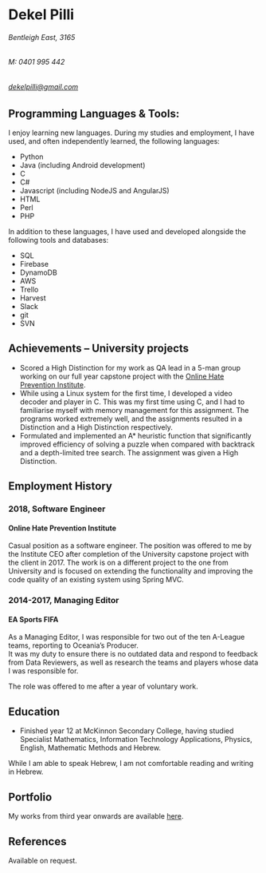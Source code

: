 # Dekel Pilli
###### Bentleigh East, 3165  
###### M: 0401 995 442 
###### dekelpilli@gmail.com

## Programming Languages & Tools:  
I enjoy learning new languages. During my studies and employment, I have used, and often independently learned, the following languages:
* Python
* Java (including Android development)
* C
* C#
* Javascript (including NodeJS and AngularJS)
* HTML
* Perl
* PHP
  
In addition to these languages, I have used and developed alongside the following tools and databases:
* SQL
* Firebase
* DynamoDB
* AWS
* Trello
* Harvest 
* Slack 
* git
* SVN 

## Achievements – University projects
* Scored a High Distinction for my work as QA lead in a 5-man group working on our full year capstone project with the [Online Hate Prevention Institute](http://ohpi.org.au).  
* While using a Linux system for the first time, I developed a video decoder and player in C. This was my first time using C, and I had to familiarise myself with memory management for this assignment. The programs worked extremely well, and the assignments resulted in a Distinction and a High Distinction respectively. 
* Formulated and implemented an A* heuristic function that significantly improved efficiency of solving a puzzle when compared with backtrack and a depth-limited tree search. The assignment was given a High Distinction.

## Employment History
### 2018, Software Engineer
#### Online Hate Prevention Institute
Casual position as a software engineer. The position was offered to me by the Institute CEO after completion of the University capstone project with the client in 2017. The work is on a different project to the one from University and is focused on extending the functionality and improving the code quality of an existing system using Spring MVC.  

### 2014-2017, Managing Editor
#### EA Sports FIFA
As a Managing Editor, I was responsible for two out of the ten A-League teams, reporting to Oceania’s Producer.   
It was my duty to ensure there is no outdated data and respond to feedback from Data Reviewers, as well as research the teams and players whose data I was responsible for.  
  
The role was offered to me after a year of voluntary work.	

## Education
*	Finished year 12 at McKinnon Secondary College, having studied Specialist Mathematics, Information Technology Applications, Physics, English, Mathematic Methods and Hebrew.  

While I am able to speak Hebrew, I am not comfortable reading and writing in Hebrew.

## Portfolio
My works from third year onwards are available [here](https://github.com/dekelpilli?tab=repositories). 

## References  
Available on request.
